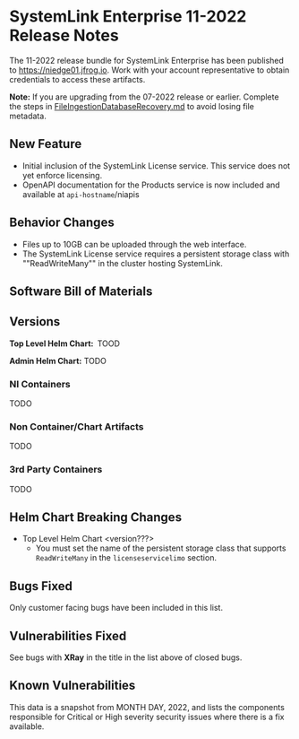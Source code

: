 # SystemLink Enterprise 11-2022 Release Notes

The 11-2022 release bundle for SystemLink Enterprise has been published to <https://niedge01.jfrog.io>. Work with your account representative to obtain credentials to access these artifacts.

**Note:**  If you are upgrading from the 07-2022 release or earlier. Complete the steps in [FileIngestionDatabaseRecovery.md](FileIngestionDatabaseRecovery.md) to avoid losing file metadata.

## New Feature

- Initial inclusion of the SystemLink License service. This service does not yet enforce licensing.
- OpenAPI documentation for the Products service is now included and available at `api-hostname`/niapis

## Behavior Changes

- Files up to 10GB can be uploaded through the web interface.
- The SystemLink License service requires a persistent storage class with ""ReadWriteMany"" in the cluster hosting SystemLink.


## Software Bill of Materials

<!-- [SLE-SBOM-09-29-2022](SLE-SBOM-09-29-2022). SPDX, JSON, and CDX formats of the SBOM are available. -->

## Versions

**Top Level Helm Chart:** TOOD

**Admin Helm Chart:** TODO

### NI Containers

TODO

### Non Container/Chart Artifacts

TODO

### 3rd Party Containers

TODO

## Helm Chart Breaking Changes

- Top Level Helm Chart <version???>
     - You must set the name of the persistent storage class that supports `ReadWriteMany` in the `licenseservicelimo` section.

## Bugs Fixed

Only customer facing bugs have been included in this list.

<!-- [closed-bugs-sle-09-2022.xlsx](closed-bugs-sle-09-2022.xlsx) -->

## Vulnerabilities Fixed

See bugs with **XRay** in the title in the list above of closed bugs.

## Known Vulnerabilities

This data is a snapshot from MONTH DAY, 2022, and lists the components responsible for Critical or High severity security issues where there is a fix available.

<!-- [issues-sle-09-27-2022.xlsx](issues-sle-09-27-2022.xlsx) -->
